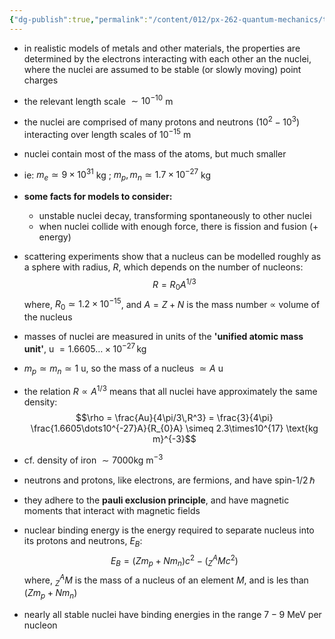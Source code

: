 ```yaml
---
{"dg-publish":true,"permalink":"/content/012/px-262-quantum-mechanics/term-2/i-nuclear-matter/px-262-i1-nuclear-matter-and-the-liquid-drop-model/","noteIcon":"1","created":"2025-08-27T13:15:23.157+01:00","updated":"2025-03-13T12:01:18.000+00:00"}
---
```


- in realistic models of metals and other materials, the properties are determined by the electrons interacting with each other an the nuclei, where the nuclei are assumed to be stable (or slowly moving) point charges
- the relevant length scale $\sim 10^{-10}$ m
- the nuclei are comprised of many protons and neutrons $(10^{2} - 10^{3})$ interacting over length scales of $10^{-15}$ m
- nuclei contain most of the mass of the atoms, but much smaller
- ie: $m_{e} \simeq 9\times10^{31}$ kg ; $m_{p}, m_{n} \simeq 1.7\times10^{-27}$ kg

- **some facts for models to consider:** 
	- unstable nuclei decay, transforming spontaneously to other nuclei
	- when nuclei collide with enough force, there is fission and fusion (+ energy)
- scattering experiments show that a nucleus can be modelled roughly as a sphere with radius, $R$, which depends on the number of nucleons:
$$R = R_{0}A^{1/3}$$
	where, $R_{0} \simeq 1.2\times10^{-15}$, and $A = Z + N$ is the mass number $\propto$ volume of the nucleus

- masses of nuclei are measured in units of the **'unified atomic mass unit'**, u $= 1.6605\dots\times10^{-27}\,\text{kg}$
- $m_{p} \simeq m_{n} \simeq 1$ u, so the mass of a nucleus $\simeq A$ u
- the relation $R\propto A^{1/3}$ means that all nuclei have approximately the same density:
$$\rho  = \frac{Au}{4\pi/3\,R^3} = \frac{3}{4\pi} \frac{1.6605\dots10^{-27}A}{R_{0}A} \simeq 2.3\times10^{17} \text{kg m}^{-3}$$
- cf. density of iron $\sim 7000\text{kg m}^{-3}$

- neutrons and protons, like electrons, are fermions, and have spin-$1/2\,\hbar$
- they adhere to the **pauli exclusion principle**, and have magnetic moments that interact with magnetic fields

- nuclear binding energy is the energy required to separate nucleus into its protons and neutrons, $E_B:$
$$E_{B} = (Z m_{p}+ Nm_{n})c^{2} - (_{Z}^{A}Mc^{2})$$
	where, $_{Z}^{A}M$ is the mass of a nucleus of an element $M$, and is les than $(Zm_{p} + Nm_{n})$
- nearly all stable nuclei have binding energies in the range $7-9$ MeV per nucleon

